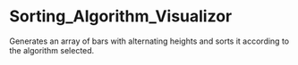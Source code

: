 # Sorting_Algorithm_Visualizor

Generates an array of bars with alternating heights and sorts it according to the algorithm selected.
